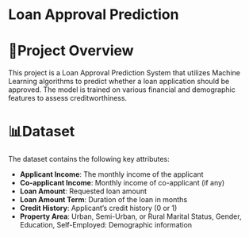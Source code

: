 # Loan Approval Prediction


# 📌Project Overview

This project is a Loan Approval Prediction System that utilizes Machine Learning algorithms to predict whether a loan application should be approved. The model is trained on various financial and demographic features to assess creditworthiness.

# 📊Dataset

The dataset contains the following key attributes:

- **Applicant Income**: The monthly income of the applicant
- **Co-applicant Income**: Monthly income of co-applicant (if any)
- **Loan Amount**: Requested loan amount
- **Loan Amount Term**: Duration of the loan in months
- **Credit History**: Applicant’s credit history (0 or 1)
- **Property Area**: Urban, Semi-Urban, or Rural Marital Status, Gender, Education, Self-Employed: Demographic information

